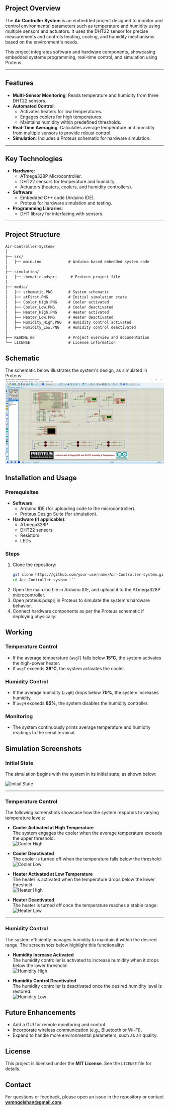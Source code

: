 ## Project Overview

The **Air Controller System** is an embedded project designed to monitor and control environmental parameters such as temperature and humidity using multiple sensors and actuators. It uses the DHT22 sensor for precise measurements and controls heating, cooling, and humidity mechanisms based on the environment's needs.

This project integrates software and hardware components, showcasing embedded systems programming, real-time control, and simulation using Proteus.

---

## Features

- **Multi-Sensor Monitoring**: Reads temperature and humidity from three DHT22 sensors.
- **Automated Control**:
  - Activates heaters for low temperatures.
  - Engages coolers for high temperatures.
  - Maintains humidity within predefined thresholds.
- **Real-Time Averaging**: Calculates average temperature and humidity from multiple sensors to provide robust control.
- **Simulation**: Includes a Proteus schematic for hardware simulation.

---

## Key Technologies

- **Hardware**:
  - ATmega328P Microcontroller.
  - DHT22 sensors for temperature and humidity.
  - Actuators (heaters, coolers, and humidity controllers).
- **Software**:
  - Embedded C++ code (Arduino IDE).
  - Proteus for hardware simulation and testing.
- **Programming Libraries**:
  - DHT library for interfacing with sensors.

---

## Project Structure

```plaintext
Air-Controller-System/
│
├── src/
│   ├── main.ino            # Arduino-based embedded system code
│
├── simulation/
│   ├── shematic.pdsprj      # Proteus project file
│
├── media/
│   ├── schematic.PNG       # System schematic
│   ├── atFirst.PNG         # Initial simulation state
│   ├── Cooler_High.PNG     # Cooler activated
│   ├── Cooler_Low.PNG      # Cooler deactivated
│   ├── Heater_High.PNG     # Heater activated
│   ├── Heater_Low.PNG      # Heater deactivated
│   ├── Humidity_High.PNG   # Humidity control activated
│   ├── Humidity_Low.PNG    # Humidity control deactivated
│
├── README.md               # Project overview and documentation
└── LICENSE                 # License information
```

## Schematic
The schematic below illustrates the system's design, as simulated in Proteus:
![System Schematic](media/shematic.PNG)

## Installation and Usage

### Prerequisites
- **Software**:
  - Arduino IDE (for uploading code to the microcontroller).
  - Proteus Design Suite (for simulation).
- **Hardware (if applicable)**:
  - ATmega328P
  - DHT22 sensors
  - Resistors
  - LEDs

### Steps

1. Clone the repository:
   ```bash
   git clone https://github.com/your-username/Air-Controller-system.git
   cd Air-Controller-system ```
2. Open the main.ino file in Arduino IDE, and upload it to the ATmega328P microcontroller.
3. Open proteus.pdsprj in Proteus to simulate the system's hardware behavior.
4. Connect hardware components as per the Proteus schematic if deploying physically.


## Working

### Temperature Control
- If the average temperature (`avgT`) falls below **15°C**, the system activates the high-power heater.
- If `avgT` exceeds **38°C**, the system activates the cooler.

### Humidity Control
- If the average humidity (`avgH`) drops below **70%**, the system increases humidity.
- If `avgH` exceeds **85%**, the system disables the humidity controller.

### Monitoring
- The system continuously prints average temperature and humidity readings to the serial terminal.

## Simulation Screenshots

### Initial State
The simulation begins with the system in its initial state, as shown below:

![Initial State](media/atFirst.PNG)

---

### Temperature Control
The following screenshots showcase how the system responds to varying temperature levels:

- **Cooler Activated at High Temperature**  
  The system engages the cooler when the average temperature exceeds the upper threshold:  
  ![Cooler High](media/Cooler_High.PNG)

- **Cooler Deactivated**  
  The cooler is turned off when the temperature falls below the threshold:  
  ![Cooler Low](media/Cooler_Low.PNG)

- **Heater Activated at Low Temperature**  
  The heater is activated when the temperature drops below the lower threshold:  
  ![Heater High](media/Heater_High.PNG)

- **Heater Deactivated**  
  The heater is turned off once the temperature reaches a stable range:  
  ![Heater Low](media/Heater_Low.PNG)

---

### Humidity Control
The system efficiently manages humidity to maintain it within the desired range. The screenshots below highlight this functionality:

- **Humidity Increase Activated**  
  The humidity controller is activated to increase humidity when it drops below the lower threshold:  
  ![Humidity High](media/Humidity_High.PNG)

- **Humidity Control Deactivated**  
  The humidity controller is deactivated once the desired humidity level is restored:  
  ![Humidity Low](media/Humidity_Low.PNG)


## Future Enhancements

- Add a GUI for remote monitoring and control.
- Incorporate wireless communication (e.g., Bluetooth or Wi-Fi).
- Expand to handle more environmental parameters, such as air quality.

## License

This project is licensed under the **MIT License**. See the `LICENSE` file for details.

## Contact

For questions or feedback, please open an issue in the repository or contact **ysmngolshan@gmail.com**.

